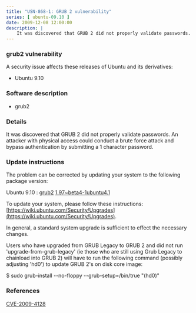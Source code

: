 ```yaml
---
title: "USN-868-1: GRUB 2 vulnerability"
series: [ ubuntu-09.10 ]
date: 2009-12-08 12:00:00
description: |
    It was discovered that GRUB 2 did not properly validate passwords. An attacker with physical access could conduct a brute force attack and bypass authentication by submitting a 1 character password. 
--- 
```

 
### grub2 vulnerability

A security issue affects these releases of Ubuntu and its derivatives:

* Ubuntu 9.10

### Software description

* grub2 

### Details

It was discovered that GRUB 2 did not properly validate passwords. An attacker with physical access could conduct a brute force attack and bypass authentication by submitting a 1 character password. 

### Update instructions

The problem can be corrected by updating your system to the following package version:

Ubuntu 9.10
 : [grub2](https://launchpad.net/ubuntu/+source/grub2) <span> [1.97~beta4-1ubuntu4.1](https://launchpad.net/ubuntu/+source/grub2/1.97~beta4-1ubuntu4.1) </span> 

To update your system, please follow these instructions: [https://wiki.ubuntu.com/Security/Upgrades](https://wiki.ubuntu.com/Security/Upgrades).

In general, a standard system upgrade is sufficient to effect the necessary changes.

Users who have upgraded from GRUB Legacy to GRUB 2 and did not run &#39;upgrade-from-grub-legacy&#39; (ie those who are still using Grub Legacy to chainload into GRUB 2) will have to run the following command (possibly adjusting &#39;hd0&#39;) to update GRUB 2&#39;s on disk core image:

$ sudo grub-install --no-floppy --grub-setup=/bin/true &quot;(hd0)&quot;

### References

 [CVE-2009-4128](http://people.ubuntu.com/~ubuntu-security/cve/CVE-2009-4128)
 

